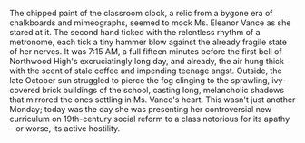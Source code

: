 The chipped paint of the classroom clock, a relic from a bygone era of chalkboards and mimeographs, seemed to mock Ms. Eleanor Vance as she stared at it.  The second hand ticked with the relentless rhythm of a metronome, each tick a tiny hammer blow against the already fragile state of her nerves.  It was 7:15 AM, a full fifteen minutes before the first bell of Northwood High's excruciatingly long day, and already, the air hung thick with the scent of stale coffee and impending teenage angst.  Outside, the late October sun struggled to pierce the fog clinging to the sprawling, ivy-covered brick buildings of the school, casting long, melancholic shadows that mirrored the ones settling in Ms. Vance's heart.  This wasn't just another Monday; today was the day she was presenting her controversial new curriculum on 19th-century social reform to a class notorious for its apathy – or worse, its active hostility.

